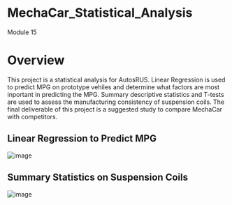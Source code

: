 # MechaCar_Statistical_Analysis
Module 15

# Overview

This project is a statistical analysis for AutosRUS. Linear Regression is used to predict MPG on prototype vehiles and determine what factors are most inportant in predicting the MPG. Summary descriptive statistics and T-tests are used to assess the manufacturing consistency of suspension coils. The final deliverable of this project is a suggested study to compare MechaCar with competitors.

## Linear Regression to Predict MPG

![image]()



## Summary Statistics on Suspension Coils

![image]()


